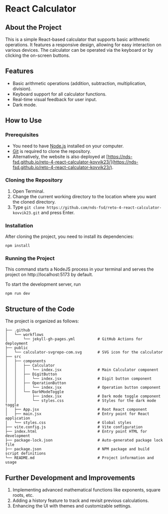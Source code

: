 # React Calculator

## About the Project

This is a simple React-based calculator that supports basic arithmetic operations. It features a responsive design, allowing for easy interaction on various devices. The calculator can be operated via the keyboard or by clicking the on-screen buttons.

## Features

- Basic arithmetic operations (addition, subtraction, multiplication, division).
- Keyboard support for all calculator functions.
- Real-time visual feedback for user input.
- Dark mode.


## How to Use

### Prerequisites

- You need to have [Node.js](https://nodejs.org/) installed on your computer.
- [Git](https://git-scm.com/) is required to clone the repository.
- Alternatively, the website is also deployed at [https://nds-fsd.github.io/reto-4-react-calculator-kovvik23/](https://nds-fsd.github.io/reto-4-react-calculator-kovvik23/).


### Cloning the Repository

1. Open Terminal.
2. Change the current working directory to the location where you want the cloned directory.
3. Type `git clone https://github.com/nds-fsd/reto-4-react-calculator-kovvik23.git` and press Enter.

### Installation

After cloning the project, you need to install its dependencies:

```
npm install
```

### Running the Project

This command starts a NodeJS process in your terminal and serves the project on http://localhost:5173 by default.

To start the development server, run 
```
npm run dev
```

## Structure of the Code

The project is organized as follows:

```plaintext
├── .github
│   └── workflows
│       └── jekyll-gh-pages.yml          # GitHub Actions for deployment
├── public
│   └── calculator-svgrepo-com.svg       # SVG icon for the calculator
├── src
│   ├── components
│   │   ├── Calculator
│   │   │   └── index.jsx                # Main Calculator component
│   │   ├── DigitButton
│   │   │   └── index.jsx                # Digit button component
│   │   ├── OperationButton
│   │   │   └── index.jsx                # Operation button component
│   │   └── DarkModeToggle
│   │       ├── index.jsx                # Dark mode toggle component
│   │       └── styles.css               # Styles for the dark mode toggle
│   ├── App.jsx                          # Root React component
│   ├── main.jsx                         # Entry point for React application
│   └── styles.css                       # Global styles
├── vite.config.js                       # Vite configuration
├── index.html                           # Entry point HTML for development
├── package-lock.json                    # Auto-generated package lock file
├── package.json                         # NPM package and build script definitions
└── README.md                            # Project information and usage
```

## Further Development and Improvements

1. Implementing advanced mathematical functions like exponents, square roots, etc.
2. Adding a history feature to track and revisit previous calculations.
3. Enhancing the UI with themes and customizable settings.
